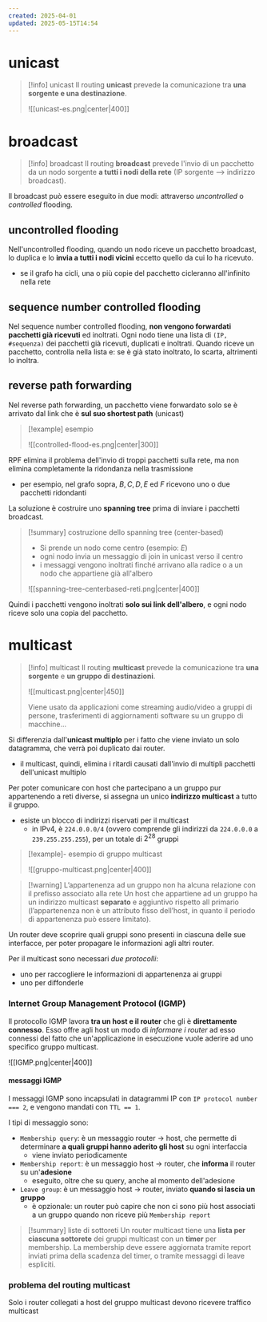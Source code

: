 ```yaml
---
created: 2025-04-01
updated: 2025-05-15T14:54
---
```

# unicast

> [!info] unicast
> Il routing **unicast** prevede la comunicazione tra **una sorgente e una destinazione**.
> 
> ![[unicast-es.png|center|400]]
> 
# broadcast
>[!info] broadcast
>Il routing **broadcast** prevede l'invio di un pacchetto da un nodo sorgente **a tutti i nodi della rete** (IP sorgente ⟶ indirizzo broadcast).


Il broadcast può essere eseguito in due modi: attraverso *uncontrolled* o *controlled* flooding.
## uncontrolled flooding
Nell'uncontrolled flooding, quando un nodo riceve un pacchetto broadcast, lo duplica e lo **invia a tutti i nodi vicini** eccetto quello da cui lo ha ricevuto.
- se il grafo ha cicli, una o più copie del pacchetto cicleranno all'infinito nella rete

## sequence number controlled flooding
Nel sequence number controlled flooding, **non vengono forwardati pacchetti già ricevuti** ed inoltrati. Ogni nodo tiene una lista di `(IP, #sequenza)` dei pacchetti già ricevuti, duplicati e inoltrati. Quando riceve un pacchetto, controlla nella lista e: se è già stato inoltrato, lo scarta, altrimenti lo inoltra.

## reverse path forwarding
Nel reverse path forwarding, un pacchetto viene forwardato solo se è arrivato dal link che è **sul suo shortest path** (unicast)

>[!example] esempio
>
>![[controlled-flood-es.png|center|300]]
>

RPF elimina il problema dell'invio di troppi pacchetti sulla rete, ma non elimina completamente la ridondanza nella trasmissione
- per esempio, nel grafo sopra, $B,\,C,\,D ,\,E$ ed $F$ ricevono uno o due pacchetti ridondanti

La soluzione è costruire uno **spanning tree** prima di inviare i pacchetti broadcast.

>[!summary] costruzione dello spanning tree (center-based)
>- Si prende un nodo come centro (esempio: $E$)
>- ogni nodo invia un messaggio di join in unicast verso il centro
>- i messaggi vengono inoltrati finché arrivano alla radice o a un nodo che appartiene già all'albero
>
>![[spanning-tree-centerbased-reti.png|center|400]]

Quindi i pacchetti vengono inoltrati **solo sui link dell'albero**, e ogni nodo riceve solo una copia del pacchetto.

# multicast

> [!info] multicast
> Il routing **multicast** prevede la comunicazione tra **una sorgente** e **un gruppo di destinazioni**.
> 
> ![[multicast.png|center|450]]
> 
> Viene usato da applicazioni come streaming audio/video a gruppi di persone, trasferimenti di aggiornamenti software su un gruppo di macchine...

Si differenzia dall'**unicast multiplo** per i fatto che viene inviato un solo datagramma, che verrà poi duplicato dai router.
- il multicast, quindi, elimina i ritardi causati dall'invio di multipli pacchetti dell'unicast multiplo

Per poter comunicare con host che partecipano a un gruppo pur appartenendo a reti diverse, si assegna un unico **indirizzo multicast** a tutto il gruppo.
- esiste un blocco di indirizzi riservati per il multicast
	- in IPv4, è `224.0.0.0/4` (ovvero comprende gli indirizzi da `224.0.0.0` a `239.255.255.255`), per un totale di $2^{28}$ gruppi

>[!example]- esempio di gruppo multicast
>  
>![[gruppo-multicast.png|center|400]]

>[!warning] L’appartenenza ad un gruppo non ha alcuna relazione con il prefisso associato alla rete
>Un host che appartiene ad un gruppo ha un indirizzo multicast **separato** e aggiuntivo rispetto all primario (l’appartenenza non è un attributo fisso dell’host, in quanto il periodo di appartenenza può essere limitato).

Un router deve scoprire quali gruppi sono presenti in ciascuna delle sue interfacce, per poter propagare le informazioni agli altri router.

Per il multicast sono necessari *due protocolli*:
- uno per raccogliere le informazioni di appartenenza ai gruppi
- uno per diffonderle
### Internet Group Management Protocol (IGMP)
Il protocollo IGMP lavora **tra un host e il router** che gli è **direttamente connesso**. Esso offre agli host un modo di *informare i router* ad esso connessi del fatto che un'applicazione in esecuzione vuole aderire ad uno specifico gruppo multicast.

![[IGMP.png|center|400]]

#### messaggi IGMP
I messaggi IGMP sono incapsulati in datagrammi IP con `IP protocol number === 2`, e vengono mandati con `TTL == 1`.

I tipi di messaggio sono:
- `Membership query`: è un messaggio router $\to$ host, che permette di determinare **a quali gruppi hanno aderito gli host** su ogni interfaccia 
	- viene inviato periodicamente
- `Membership report`: è un messaggio host $\to$ router, che **informa** il router su un'**adesione**
	- eseguito, oltre che su query, anche al momento dell'adesione
- `Leave group`: è un messaggio host $\to$ router, inviato **quando si lascia un gruppo**
	- è opzionale: un router può capire che non ci sono più host associati a un gruppo quando non riceve più `Membership report`

>[!summary] liste di sottoreti
>Un router multicast tiene una **lista per ciascuna sottorete** dei gruppi multicast con un **timer** per membership. La membership deve essere aggiornata tramite report inviati prima della scadenza del timer, o tramite messaggi di leave espliciti.

### problema del routing multicast
Solo i router collegati a host del gruppo multicast devono ricevere traffico multicast